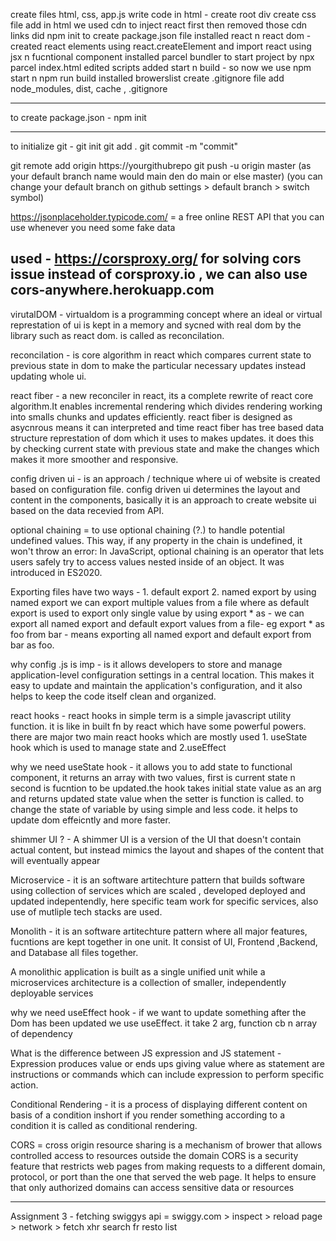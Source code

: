create files html, css, app.js
write code in html - create root div 
create css file add in html
we used cdn to inject react first then removed those cdn links
did npm init to create package.json file
installed react n react dom - created react elements using react.createElement and import react using jsx n fucntional component
installed parcel bundler to start project by npx parcel index.html
edited scripts added start n build - so now we use npm start n npm run build 
installed browerslist
create .gitignore file add node_modules, dist, cache , .gitignore

-----------------------------
to create package.json - npm init 


--------------------------------
to initialize git - git init
git add .
git commit -m "commit"

git remote add origin https://yourgithubrepo
git push -u origin master (as your default branch name would main den do main or else master)
    (you can change your default branch on github settings > default branch > switch symbol)

https://jsonplaceholder.typicode.com/ = a free online REST API that you can use whenever you need some fake data

used - https://corsproxy.org/ for solving cors issue instead of corsproxy.io , we can also use cors-anywhere.herokuapp.com
----------------------------------------------------------------------------------------------

virutalDOM - virtualdom is a programming concept where an ideal or virtual represtation of ui is kept in a memory and sycned with 
real dom by the library such as react dom. is called as reconcilation.

reconcilation - is core algorithm in react which compares current state to previous state in dom to make the particular necessary updates
instead updating whole ui.

react fiber - a new reconciler in react, its a complete rewrite of react core algorithm.It enables incremental rendering which divides
rendering working into smalls chunks and updates efficiently. react fiber is designed as asycnrous means it can interpreted and time
react fiber has tree based data structure represtation of dom which it uses to makes updates. it does this by checking current state
with previous state and make the changes which makes it more smoother and responsive.

config driven ui - is an approach / technique where ui of website is created based on configuration file. config driven ui determines the 
layout and content in the components, basically it is an approach to create website ui based on the data recevied from API.

optional chaining =  to use optional chaining (?.) to handle potential undefined values. This way, if any property in the chain is undefined, it won't throw an error:
In JavaScript, optional chaining is an operator that lets users safely try to access values nested inside of an object. It was introduced in ES2020.


Exporting files have two ways - 1. default export 2. named export 
by using named export we can export multiple values from a file
where as default export is used to export only single value 
 by using export * as - we can export all named export and default export values from a file-
     eg export * as foo from bar - means exporting all named export and default export from bar as foo.


why config .js is imp  - is it allows developers to store and manage application-level configuration settings in a central location. This makes it easy to update and maintain the application's configuration, and it also helps to keep the code itself clean and organized.


react hooks - react hooks in simple term is a simple javascript utility function. it is like in built fn by react which have some powerful powers. there are major two main react hooks which are mostly used 1. useState hook which is used to manage state and 2.useEffect

why we need useState hook - it allows you to add state to functional component, it returns an array with two values, first is current state n second is fucntion to be updated.the hook takes initial state value as an arg and returns updated state value when the setter is function is called.
 to change the state of variable by using simple and less code. it helps to update dom effeicntly and more faster.


shimmer UI ? - A shimmer UI is a version of the UI that doesn't contain actual content, but instead mimics the layout and shapes of the content that will eventually appear

Microservice - it is an software artitechture pattern that builds software using collection of services which are scaled , developed deployed and updated indepentendly, here specific team work for specific services, also use of mutliple tech stacks are used.

Monolith - it is an software artitechture pattern where all major features, fucntions are kept together in one unit. It consist of UI, Frontend ,Backend, and Database all files together.

A monolithic application is built as a single unified unit while a microservices architecture is a collection of smaller, independently deployable services

why we need useEffect hook - if we want to update something after the Dom has been updated we use useEffect. it take 2 arg, function cb n array of dependency

What is the difference between JS expression and JS statement
    - Expression produces value or ends ups giving value where as statement are instructions or commands which can include expression to perform specific action.

Conditional Rendering - it is a process of displaying different content on basis of a condition inshort if you render something according to a condition it is called as conditional rendering.

CORS = cross origin resource sharing is a mechanism of brower that allows controlled access to resources outside the domain
CORS is a security feature that restricts web pages from making requests to a different domain, protocol, or port than the one that served the web page. It helps to ensure that only authorized domains can access sensitive data or resources




--------------------------------------------------------

Assignment 3 - 
fetching swiggys api  = swiggy.com > inspect > reload page > network > fetch xhr  search fr resto list

